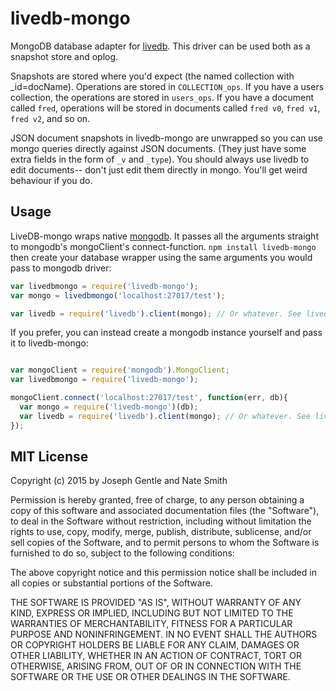 # livedb-mongo

MongoDB database adapter for [livedb](https://github.com/share/livedb). This
driver can be used both as a snapshot store and oplog.

Snapshots are stored where you'd expect (the named collection with _id=docName).
Operations are stored in `COLLECTION_ops`. If you have a users collection,
the operations are stored in `users_ops`. If you have a document called `fred`,
operations will be stored in documents called `fred v0`, `fred v1`, `fred v2`,
and so on.

JSON document snapshots in livedb-mongo are unwrapped so you can use mongo
queries directly against JSON documents. (They just have some extra fields in
the form of `_v` and `_type`). You should always use livedb to edit documents--
don't just edit them directly in mongo. You'll get weird behaviour if you do.

## Usage

LiveDB-mongo wraps native
[mongodb](https://github.com/mongodb/node-mongodb-native). It passes all the
arguments straight to mongodb's mongoClient's connect-function. `npm install
livedb-mongo` then create your database wrapper using the same arguments you
would pass to mongodb driver:

```javascript
var livedbmongo = require('livedb-mongo');
var mongo = livedbmongo('localhost:27017/test');

var livedb = require('livedb').client(mongo); // Or whatever. See livedb's docs.
```

If you prefer, you can instead create a mongodb instance yourself and pass it
to livedb-mongo:

```javascript

var mongoClient = require('mongodb').MongoClient;
var livedbmongo = require('livedb-mongo');

mongoClient.connect('localhost:27017/test', function(err, db){
  var mongo = require('livedb-mongo')(db);
  var livedb = require('livedb').client(mongo); // Or whatever. See livedb's docs.
});

```

## MIT License
Copyright (c) 2015 by Joseph Gentle and Nate Smith

Permission is hereby granted, free of charge, to any person obtaining a copy
of this software and associated documentation files (the "Software"), to deal
in the Software without restriction, including without limitation the rights
to use, copy, modify, merge, publish, distribute, sublicense, and/or sell
copies of the Software, and to permit persons to whom the Software is
furnished to do so, subject to the following conditions:

The above copyright notice and this permission notice shall be included in
all copies or substantial portions of the Software.

THE SOFTWARE IS PROVIDED "AS IS", WITHOUT WARRANTY OF ANY KIND, EXPRESS OR
IMPLIED, INCLUDING BUT NOT LIMITED TO THE WARRANTIES OF MERCHANTABILITY,
FITNESS FOR A PARTICULAR PURPOSE AND NONINFRINGEMENT. IN NO EVENT SHALL THE
AUTHORS OR COPYRIGHT HOLDERS BE LIABLE FOR ANY CLAIM, DAMAGES OR OTHER
LIABILITY, WHETHER IN AN ACTION OF CONTRACT, TORT OR OTHERWISE, ARISING FROM,
OUT OF OR IN CONNECTION WITH THE SOFTWARE OR THE USE OR OTHER DEALINGS IN
THE SOFTWARE.
